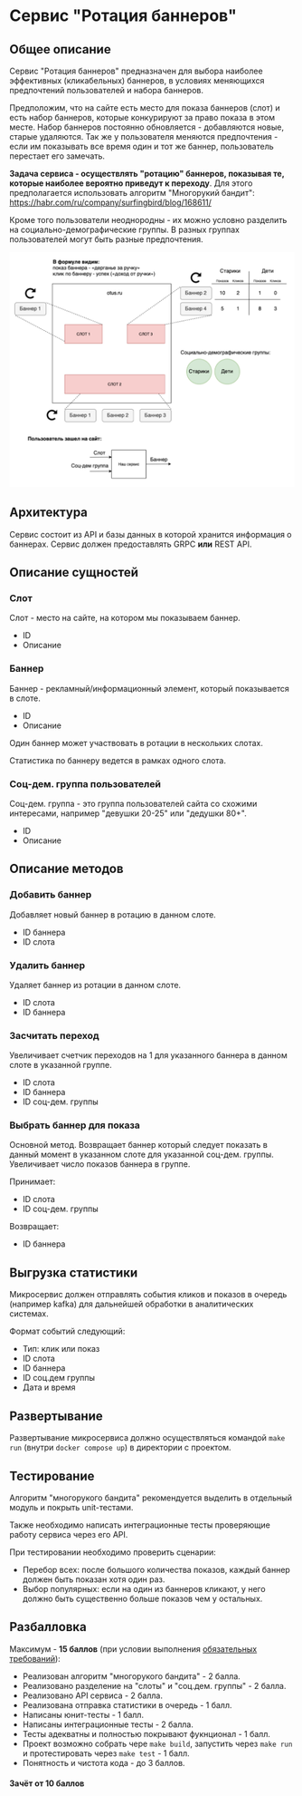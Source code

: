 # Сервис "Ротация баннеров"

## Общее описание
Сервис "Ротация баннеров" предназначен для выбора наиболее эффективных (кликабельных) баннеров,
в условиях меняющихся предпочтений пользователей и набора баннеров.

Предположим, что на сайте есть место для показа баннеров (слот) и есть набор баннеров, которые 
конкурируют за право показа в этом месте. Набор баннеров постоянно обновляется - добавляются новые,
старые удаляются. Так же у пользователя меняются предпочтения - если им показывать все время один
и тот же баннер, пользователь перестает его замечать.

**Задача сервиса - осуществлять "ротацию" баннеров, показывая те, которые наиболее вероятно приведут 
к переходу**. Для этого предполагается использовать алгоритм "Многорукий бандит":
https://habr.com/ru/company/surfingbird/blog/168611/

Кроме того пользователи неоднородны - их можно условно разделить на социально-демографические группы. 
В разных группах пользователей могут быть разные предпочтения.

<img src="conceptual_model.png" width="800">

## Архитектура
Сервис состоит из API и базы данных в которой хранится информация о баннерах.
Сервис должен предоставлять GRPC **или** REST API.

## Описание сущностей
### Слот
Слот - место на сайте, на котором мы показываем баннер.
* ID
* Описание

### Баннер
Баннер - рекламный/информационный элемент, который показывается в слоте.
* ID
* Описание

Один баннер может участвовать в ротации в нескольких слотах.

Статистика по баннеру ведется в рамках одного слота.

### Соц-дем. группа пользователей
Соц-дем. группа - это группа пользователей сайта со схожими интересами,
например "девушки 20-25" или "дедушки 80+".
* ID
* Описание

## Описание методов

### Добавить баннер
Добавляет новый баннер в ротацию в данном слоте.
* ID баннера
* ID слота

### Удалить баннер
Удаляет баннер из ротации в данном слоте.
* ID слота
* ID баннера

### Засчитать переход
Увеличивает счетчик переходов на 1 для указанного баннера в данном слоте в указанной группе.
* ID слота
* ID баннера
* ID соц-дем. группы

### Выбрать баннер для показа
Основной метод. Возвращает баннер который следует показать в данный момент в указанном
слоте для указанной соц-дем. группы. Увеличивает число показов баннера в группе.

Принимает:
* ID слота
* ID соц-дем. группы

Возвращает:
* ID баннера

## Выгрузка статистики
Микросервис должен отправлять события кликов и показов в очередь (например kafka)
для дальнейшей обработки в аналитических системах.

Формат событий следующий:
* Тип: клик или показ
* ID слота
* ID баннера
* ID соц.дем группы
* Дата и время
  
## Развертывание
Развертывание микросервиса должно осуществляться командой `make run` (внутри `docker compose up`)
в директории с проектом.

## Тестирование
Алгоритм "многорукого бандита" рекомендуется выделить в отдельный модуль и покрыть unit-тестами.

Также необходимо написать интеграционные тесты проверяющие работу сервиса через его API.

При тестировании необходимо проверить сценарии:
* Перебор всех: после большого количества показов, каждый баннер должен быть показан хотя один раз.
* Выбор популярных: если на один из баннеров кликают, у него должно быть существенно больше показов чем у остальных.

## Разбалловка
Максимум - **15 баллов**
(при условии выполнения [обязательных требований](tz.md)):

* Реализован алгоритм "многорукого бандита" - 2 балла.
* Реализовано разделение на "слоты" и "соц.дем. группы" - 2 балла.
* Реализовано API сервиса - 2 балла.
* Реализована отправка статистики в очередь - 1 балл.
* Написаны юнит-тесты - 1 балл.
* Написаны интеграционные тесты - 2 балла.
* Тесты адекватны и полностью покрывают фукнционал - 1 балл.
* Проект возможно собрать чере `make build`, запустить через `make run`
  и протестировать через `make test` - 1 балл.
* Понятность и чистота кода - до 3 баллов.

#### Зачёт от 10 баллов
